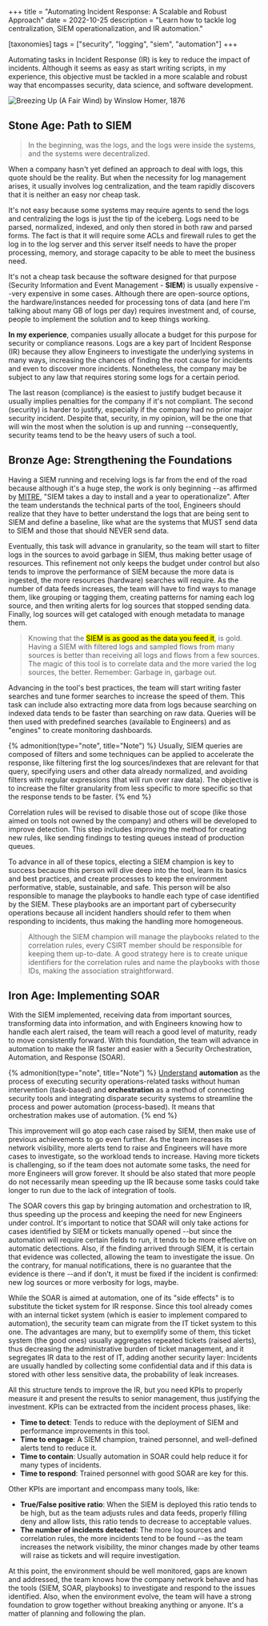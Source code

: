 +++
title = "Automating Incident Response: A Scalable and Robust Approach"
date  = 2022-10-25
description = "Learn how to tackle log centralization, SIEM operationalization, and IR automation."

[taxonomies]
tags = ["security", "logging", "siem", "automation"]
+++


Automating tasks in Incident Response (IR) is key to reduce the impact of incidents. Although it seems as easy as start writing scripts, in my experience, this objective must be tackled in a more scalable and robust way that encompasses security, data science, and software development.

![Breezing Up (A Fair Wind) by Winslow Homer, 1876](/images/paiting-breezing-up.png "Four boys sailing with an old man in a boat")

## Stone Age: Path to SIEM

> In the beginning, was the logs, and the logs were inside the systems, and the systems were decentralized.

When a company hasn't yet defined an approach to deal with logs, this quote should be the reality.  But when the necessity for log management arises, it usually involves log centralization, and the team rapidly discovers that it is neither an easy nor cheap task.

It's not easy because some systems may require agents to send the logs and centralizing the logs is just the tip of the iceberg.  Logs need to be parsed, normalized, indexed, and only then stored in both raw and parsed forms.  The fact is that it will require some ACLs and firewall rules to get the log in to the log server and this server itself needs to have the proper processing, memory, and storage capacity to be able to meet the business need.

It's not a cheap task because the software designed for that purpose (Security Information and Event Management - **SIEM**) is usually expensive --very expensive in some cases.  Although there are open-source options, the hardware/instances needed for processing tons of data (and here I'm talking about many GB of logs per day) requires investment and, of course, people to implement the solution and to keep things working.

**In my experience**, companies usually allocate a budget for this purpose for security or compliance reasons.  Logs are a key part of Incident Response (IR) because they allow Engineers to investigate the underlying systems in many ways, increasing the chances of finding the root cause for incidents and even to discover more incidents.  Nonetheless, the company may be subject to any law that requires storing some logs for a certain period.

The last reason (compliance) is the easiest to justify budget because it usually implies penalties for the company if it's not compliant.  The second (security) is harder to justify, especially if the company had no prior major security incident.  Despite that, security, in my opinion, will be the one that will win the most when the solution is up and running --consequently, security teams tend to be the heavy users of such a tool.


## Bronze Age: Strengthening the Foundations

Having a SIEM running and receiving logs is far from the end of the road because although it's a huge step, the work is only beginning --as affirmed by [MITRE](https://www.mitre.org/news-insights/publication/11-strategies-world-class-cybersecurity-operations-center), "SIEM takes a day to install and a year to operationalize".  After the team understands the technical parts of the tool, Engineers should realize that they have to better understand the logs that are being sent to SIEM and define a baseline, like what are the systems that MUST send data to SIEM and those that should NEVER send data.

Eventually, this task will advance in granularity, so the team will start to filter logs in the sources to avoid garbage in SIEM, thus making better usage of resources.  This refinement not only keeps the budget under control but also tends to improve the performance of SIEM because the more data is ingested, the more resources (hardware) searches will require.  As the number of data feeds increases, the team will have to find ways to manage them, like grouping or tagging them, creating patterns for naming each log source, and then writing alerts for log sources that stopped sending data.  Finally, log sources will get cataloged with enough metadata to manage them.

> Knowing that the <mark>SIEM is as good as the data you feed it</mark>, is gold.  Having a SIEM with filtered logs and sampled flows from many sources is better than receiving all logs and flows from a few sources.  The magic of this tool is to correlate data and the more varied the log sources, the better.  Remember: Garbage in, garbage out.

Advancing in the tool's best practices, the team will start writing faster searches and tune former searches to increase the speed of them.  This task can include also extracting more data from logs because searching on indexed data tends to be faster than searching on raw data.  Queries will be then used with predefined searches (available to Engineers) and as "engines" to create monitoring dashboards.

{% admonition(type="note", title="Note") %}
Usually, SIEM queries are composed of filters and some techniques can be applied to accelerate the response, like filtering first the log sources/indexes that are relevant for that query, specifying users and other data already normalized, and avoiding filters with regular expressions (that will run over raw data).  The objective is to increase the filter granularity from less specific to more specific so that the response tends to be faster.
{% end %}

Correlation rules will be revised to disable those out of scope (like those aimed on tools not owned by the company) and others will be developed to improve detection.  This step includes improving the method for creating new rules, like sending findings to testing queues instead of production queues.

To advance in all of these topics, electing a SIEM champion is key to success because this person will dive deep into the tool, learn its basics and best practices, and create processes to keep the environment performative, stable, sustainable, and safe.  This person will be also responsible to manage the playbooks to handle each type of case identified by the SIEM.  These playbooks are an important part of cybersecurity operations because all incident handlers should refer to them when responding to incidents, thus making the handling more homogeneous.

> Although the SIEM champion will manage the playbooks related to the correlation rules, every CSIRT member should be responsible for keeping them up-to-date.  A good strategy here is to create unique identifiers for the correlation rules and name the playbooks with those IDs, making the association straightforward.


## Iron Age: Implementing SOAR

With the SIEM implemented, receiving data from important sources, transforming data into information, and with Engineers knowing how to handle each alert raised, the team will reach a good level of maturity, ready to move consistently forward.  With this foundation, the team will advance in automation to make the IR faster and easier with a Security Orchestration, Automation, and Response (SOAR).

{% admonition(type="note", title="Note") %}
[Understand](https://www.rapid7.com/solutions/security-orchestration-and-automation/) **automation** as the process of executing security operations-related tasks without human intervention (task-based) and **orchestration** as a method of connecting security tools and integrating disparate security systems to streamline the process and power automation (process-based).  It means that orchestration makes use of automation.
{% end %}

This improvement will go atop each case raised by SIEM, then make use of previous achievements to go even further.  As the team increases its network visibility, more alerts tend to raise and Engineers will have more cases to investigate, so the workload tends to increase.  Having more tickets is challenging, so if the team does not automate some tasks, the need for more Engineers will grow forever.  It should be also stated that more people do not necessarily mean speeding up the IR because some tasks could take longer to run due to the lack of integration of tools.

The SOAR covers this gap by bringing automation and orchestration to IR, thus speeding up the process and keeping the need for new Engineers under control.  It's important to notice that SOAR will only take actions for cases identified by SIEM or tickets manually opened --but since the automation will require certain fields to run, it tends to be more effective on automatic detections.  Also, if the finding arrived through SIEM, it is certain that evidence was collected, allowing the team to investigate the issue.  On the contrary, for manual notifications, there is no guarantee that the evidence is there --and if don't, it must be fixed if the incident is confirmed: new log sources or more verbosity for logs, maybe.

While the SOAR is aimed at automation, one of its "side effects" is to substitute the ticket system for IR response.  Since this tool already comes with an internal ticket system (which is easier to implement compared to automation), the security team can migrate from the IT ticket system to this one.  The advantages are many, but to exemplify some of them, this ticket system (the good ones) usually aggregates repeated tickets (raised alerts), thus decreasing the administrative burden of ticket management, and it segregates IR data to the rest of IT, adding another security layer: Incidents are usually handled by collecting some confidential data and if this data is stored with other less sensitive data, the probability of leak increases.

All this structure tends to improve the IR, but you need KPIs to properly measure it and present the results to senior management, thus justifying the investment.  KPIs can be extracted from the incident process phases, like:

- **Time to detect**: Tends to reduce with the deployment of SIEM and performance improvements in this tool.
- **Time to engage**: A SIEM champion, trained personnel, and well-defined alerts tend to reduce it.
- **Time to contain**: Usually automation in SOAR could help reduce it for many types of incidents.
- **Time to respond**: Trained personnel with good SOAR are key for this.

Other KPIs are important and encompass many tools, like:

- **True/False positive ratio**: When the SIEM is deployed this ratio tends to be high, but as the team adjusts rules and data feeds, properly filling deny and allow lists, this ratio tends to decrease to acceptable values.
- **The number of incidents detected**: The more log sources and correlation rules, the more incidents tend to be found --as the team increases the network visibility, the minor changes made by other teams will raise as tickets and will require investigation.

At this point, the environment should be well monitored, gaps are known and addressed, the team knows how the company network behave and has the tools (SIEM, SOAR, playbooks) to investigate and respond to the issues identified.  Also, when the environment evolve, the team will have a strong foundation to grow together without breaking anything or anyone.  It's a matter of planning and following the plan.
